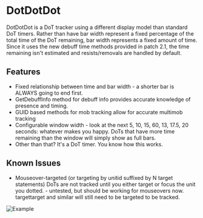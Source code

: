 # DotDotDot
DotDotDot is a DoT tracker using a different display model than standard DoT timers.  Rather than have bar width represent a fixed percentage of the total time of the DoT remaining, bar width represents a fixed amount of time.  Since it uses the new debuff time methods provided in patch 2.1, the time remaining isn't estimated and resists/removals are handled by default.

## Features
- Fixed relationship between time and bar width - a shorter bar is ALWAYS going to end first.
- GetDebuffInfo method for debuff info provides accurate knowledge of presence and timing.
- GUID based methods for mob tracking allow for accurate multimob tracking
- Configurable window width - look at the next 5, 10, 15, 60, 13, 17.5, 20 seconds: whatever makes you happy.  DoTs that have more time remaining than the window will simply show as full bars.
- Other than that?  It's a DoT timer.  You know how this works.

## Known Issues
- Mouseover-targeted (or targeting by unitid suffixed by N target statements) DoTs are not tracked until you either target or focus the unit you dotted. - untested, but should be working for mouseovers now.  targettarget and similar will still need to be targeted to be tracked.

![Example](https://i.imgur.com/AEYOfFn.png)
